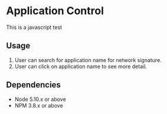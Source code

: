 # Application Control
 This is a javascript test
## Usage
1. User can search for application name for network signature.
2. User can click on application name to see more detail. 


## Dependencies

- Node 5.10.x or above
- NPM 3.8.x or above
